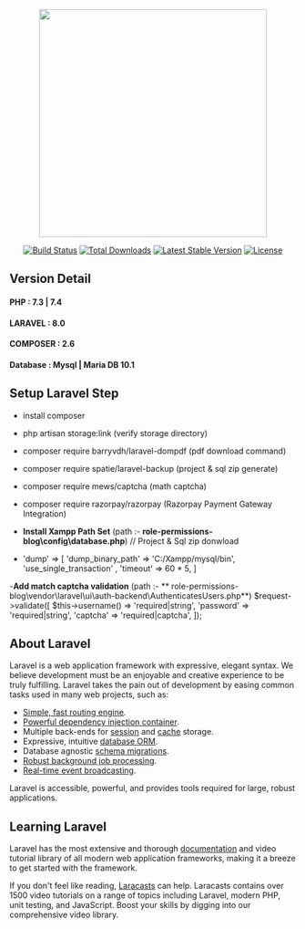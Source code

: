 <p align="center"><a href="https://laravel.com" target="_blank"><img src="https://raw.githubusercontent.com/laravel/art/master/logo-lockup/5%20SVG/2%20CMYK/1%20Full%20Color/laravel-logolockup-cmyk-red.svg" width="400"></a></p>

<p align="center">
<a href="https://travis-ci.org/laravel/framework"><img src="https://travis-ci.org/laravel/framework.svg" alt="Build Status"></a>
<a href="https://packagist.org/packages/laravel/framework"><img src="https://poser.pugx.org/laravel/framework/d/total.svg" alt="Total Downloads"></a>
<a href="https://packagist.org/packages/laravel/framework"><img src="https://poser.pugx.org/laravel/framework/v/stable.svg" alt="Latest Stable Version"></a>
<a href="https://packagist.org/packages/laravel/framework"><img src="https://poser.pugx.org/laravel/framework/license.svg" alt="License"></a>
</p>

## Version Detail

#### PHP : 7.3 | 7.4

#### LARAVEL : 8.0

#### COMPOSER : 2.6

#### Database : Mysql | Maria DB 10.1

## Setup Laravel Step

- install composer
- php artisan storage:link (verify storage directory)
- composer require barryvdh/laravel-dompdf (pdf download command)
- composer require spatie/laravel-backup (project & sql zip generate)
- composer require mews/captcha (math captcha)
- composer require razorpay/razorpay (Razorpay Payment Gateway Integration)

- **Install Xampp Path Set** (path :- **role-permissions-blog\config\database.php**) // Project & Sql zip donwload
- 'dump' => [
  'dump_binary_path' => 'C:/Xampp/mysql/bin',
  'use_single_transaction' ,
  'timeout' => 60 * 5,
  ]

-**Add match captcha validation** (path :- **
role-permissions-blog\vendor\laravel\ui\auth-backend\AuthenticatesUsers.php**)
$request->validate([
$this->username() => 'required|string',
'password' => 'required|string',
'captcha' => 'required|captcha',
]);

## About Laravel

Laravel is a web application framework with expressive, elegant syntax. We believe development must be an enjoyable and
creative experience to be truly fulfilling. Laravel takes the pain out of development by easing common tasks used in
many web projects, such as:

- [Simple, fast routing engine](https://laravel.com/docs/routing).
- [Powerful dependency injection container](https://laravel.com/docs/container).
- Multiple back-ends for [session](https://laravel.com/docs/session) and [cache](https://laravel.com/docs/cache)
  storage.
- Expressive, intuitive [database ORM](https://laravel.com/docs/eloquent).
- Database agnostic [schema migrations](https://laravel.com/docs/migrations).
- [Robust background job processing](https://laravel.com/docs/queues).
- [Real-time event broadcasting](https://laravel.com/docs/broadcasting).

Laravel is accessible, powerful, and provides tools required for large, robust applications.

## Learning Laravel

Laravel has the most extensive and thorough [documentation](https://laravel.com/docs) and video tutorial library of all
modern web application frameworks, making it a breeze to get started with the framework.

If you don't feel like reading, [Laracasts](https://laracasts.com) can help. Laracasts contains over 1500 video
tutorials on a range of topics including Laravel, modern PHP, unit testing, and JavaScript. Boost your skills by digging
into our comprehensive video library.


